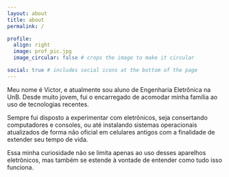 ```yaml
---
layout: about
title: about
permalink: /

profile:
  align: right
  image: prof_pic.jpg
  image_circular: false # crops the image to make it circular

social: true # includes social icons at the bottom of the page
---
```


Meu nome é Victor, e atualmente sou aluno de Engenharia Eletrônica na UnB. Desde muito jovem, fui o encarregado de acomodar minha família ao uso de tecnologias recentes.

Sempre fui disposto a experimentar com eletrônicos, seja consertando computadores e consoles, ou até instalando sistemas operacionais atualizados de forma não oficial em celulares antigos com a finalidade de extender seu tempo de vida.

Essa minha curiosidade não se limita apenas ao uso desses aparelhos eletrônicos, mas também se estende à vontade de entender como tudo isso funciona.
